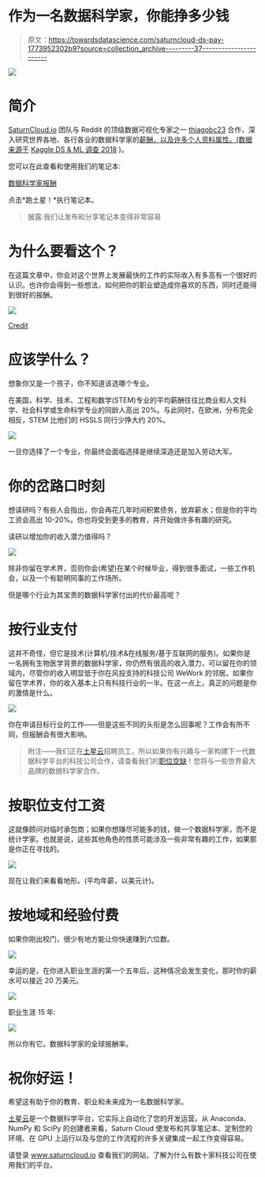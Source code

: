 # 作为一名数据科学家，你能挣多少钱

> 原文：<https://towardsdatascience.com/saturncloud-ds-pay-1773952302b9?source=collection_archive---------37----------------------->

![](img/534a6a6b9c91537c12a1b5a1f80abd24.png)

# **简介**

[SaturnCloud.io](https://www.saturncloud.io/?source=sm-1) 团队与 Reddit 的顶级数据可视化专家之一 [thiagobc23](https://www.saturncloud.io/published/thiagobernardescarvalho?source=sm-1) 合作，深入研究世界各地、各行各业的数据科学家的[薪酬，以及许多个人资料属性。(数据来源于](https://www.saturncloud.io/published/thiagobernardescarvalho/data-scientists-compensation/ds_jobs/ds_jobs.ipynb?source=sm-1) [Kaggle DS & ML 调查 2018](https://www.kaggle.com/kaggle/kaggle-survey-2018) )。

您可以在此查看和使用我们的笔记本:

[数据科学家报酬](https://www.saturncloud.io/published/thiagobernardescarvalho/data-scientists-compensation/ds_jobs/ds_jobs.ipynb?source=sm-1)

点击*跑土星！*执行笔记本。

> 披露:我们让发布和分享笔记本变得非常容易

# 为什么要看这个？

在这篇文章中，你会对这个世界上发展最快的工作的实际收入有多高有一个很好的认识。也许你会得到一些想法，如何把你的职业塑造成你喜欢的东西，同时还能得到很好的报酬。

![](img/4fdddfb0901bba414442f15d3b59f07c.png)

[Credit](https://www.reddit.com/r/dataisbeautiful/comments/b699un/data_science_jobs_at_2500_of_the_worlds_top/)

# **应该学什么？**

想象你又是一个孩子，你不知道该选哪个专业。

在美国，科学、技术、工程和数学(STEM)专业的平均薪酬往往比商业和人文科学、社会科学或生命科学专业的同龄人高出 20%。与此同时，在欧洲，分布完全相反，STEM 比他们的 HSSLS 同行少挣大约 20%。

![](img/72decde0ddd224ed3520a7cb48443677.png)

一旦你选择了一个专业，你最终会面临选择是继续深造还是加入劳动大军。

# 你的岔路口时刻

想读研吗？有些人会指出，你会再花几年时间积累债务，放弃薪水；但是你的平均工资会高出 10-20%。你也将受到更多的教育，并开始做许多有趣的研究。

读研以增加你的收入潜力值得吗？

![](img/2bfa60eef670505a38f3f7ffd8848f88.png)

除非你留在学术界，否则你会(希望)在某个时候毕业，得到很多面试，一些工作机会，以及一个有聪明同事的工作场所。

但是哪个行业为其宝贵的数据科学家付出的代价最高呢？

# 按行业支付

这并不奇怪，但它是技术(计算机/技术&在线服务/基于互联网的服务)。如果你是一名拥有生物医学背景的数据科学家，你仍然有很高的收入潜力，可以留在你的领域内，尽管你的收入明显低于你在风投支持的科技公司 WeWork 的邻居。如果你留在学术界，你的收入基本上只有科技行业的一半。在这一点上，真正的问题是你的激情是什么。

![](img/9a8782e26215b474717cfd3ca3b52fbd.png)

你在申请目标行业的工作——但是这些不同的头衔是怎么回事呢？工作会有所不同，但报酬会有很大影响。

> 附注——我们正在[土星云](https://www.saturncloud.io/?source=sm-1)招聘员工，所以如果你有兴趣与一家构建下一代数据科学平台的科技公司合作，请查看我们的[职位空缺](https://www.linkedin.com/company/saturn-cloud/jobs/?viewAsMember=true)！您将与一些世界最大品牌的数据科学家合作。

# 按职位支付工资

这就像顾问对临时承包商；如果你想赚尽可能多的钱，做一个数据科学家，而不是统计学家。也就是说，这些其他角色的性质可能涉及一些非常有趣的工作，如果那是你正在寻找的。

![](img/9a85dde44ba44d3b8719bfb8f793e932.png)

现在让我们来看看地形。(平均年薪，以美元计)。

# 按地域和经验付费

如果你刚出校门，很少有地方能让你快速赚到六位数。

![](img/49bd48d913b0ae9e2ac34494398dee9b.png)

幸运的是，在你进入职业生涯的第一个五年后，这种情况会发生变化，那时你的薪水可以接近 20 万美元。

![](img/57ef2de6bf1ecf8f0331132553a556fe.png)

职业生涯 15 年:

![](img/6f4c16e8356151b37c70d011361322c2.png)

所以你有它。数据科学家的全球报酬率。

# 祝你好运！

希望这有助于你的教育、职业和未来成为一名数据科学家。

[土星云](https://www.saturncloud.io/?source=sm-1)是一个数据科学平台，它实际上自动化了您的开发运营。从 Anaconda、NumPy 和 SciPy 的创建者来看，Saturn Cloud 使发布和共享笔记本、定制您的环境、在 GPU 上运行以及与您的工作流程的许多关键集成一起工作变得容易。

请登录 www.saturncloud.io 查看我们的网站，了解为什么有数十家科技公司在使用我们的平台。